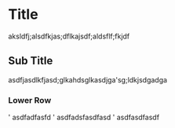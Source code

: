 # Title
aksldfj;alsdfkjas;dflkajsdf;aldsflf;fkjdf

## Sub Title

asdfjasdlkfjasd;glkahdsglkasdjga'sg;ldkjsdgadga

### Lower Row

' asdfadfasfd
' asdfadsfasdfasd
' asdfasdfasdf
